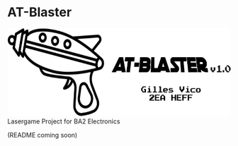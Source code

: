 # AT-Blaster
<img src="https://raw.githubusercontent.com/Gvico/AT-Blaster/main/Images/Logo.png" alt="Logo" height="200" />
Lasergame Project for BA2 Electronics

(README coming soon)

